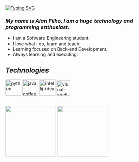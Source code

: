 [![Typing SVG](https://readme-typing-svg.demolab.com?font=Fira+Code&weight=600&size=25&pause=1000&color=e4bf7a&random=false&width=435&height=40&lines=Hey+Guys!👋)](https://git.io/typing-svg)
### _My name is Alan Filho, I am a huge technology and programming enthusiast._
- I am a Software Engineering student.
- I love what I do, learn and teach.
- Learning focused on Back-end Development.
- Always learning and executing.

_<h2>Technologies</h2>_
<div>
  <img width="50" height="50" src="https://img.icons8.com/clouds/100/python.png" alt="python"/>
  <img width="50" height="50" src="https://img.icons8.com/plasticine/100/java-coffee-cup-logo.png" alt="java-coffee-cup-logo"/>
  <img width="50" height="50" src="https://img.icons8.com/plasticine/100/intellij-idea.png" alt="intellij-idea"/>
  <img width="43" height="47" src="https://img.icons8.com/dusk/64/visual-studio-code-2019.png" alt="visual-studio-code-2019"/>
</div>

<h2 align="left">
 <img height="160em" src="https://github-readme-stats.vercel.app/api?username=oalleeN&show_icons=true&theme=onedark&include_all_commits=true&count_private=true"/>
 <img height="160em" src="https://github-readme-stats.vercel.app/api/top-langs/?username=oalleeN&layout=compact&langs_count=6&theme=onedark"/>
</h2>
